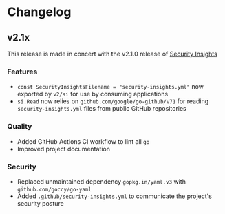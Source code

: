 # Changelog

<!-- TODO: double check version -->
## v2.1x

This release is made in concert with the v2.1.0 release of [Security Insights](https://github.com/ossf/security-insights-spec)

### Features

- `const SecurityInsightsFilename = "security-insights.yml"` now exported by `v2/si` for use by consuming applications
- `si.Read` now relies on `github.com/google/go-github/v71` for reading `security-insights.yml` files from public GitHub repositories

### Quality

- Added GitHub Actions CI workflow to lint all `go`
- Improved project documentation

### Security

- Replaced unmaintained dependency `gopkg.in/yaml.v3` with `github.com/goccy/go-yaml`
- Added `.github/security-insights.yml` to communicate the project's security posture